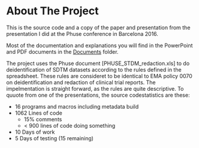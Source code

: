# About The Project
This is the source code and a copy of the paper and presentation from the presentation I did at the Phuse conference in Barcelona 2016.

Most of the documentation and explanations you will find in the PowerPoint and PDF documents in the [Documents](../blob/master/Documents) folder.

The project uses the Phuse document [PHUSE_STDM_redaction.xls] to do deidentification of SDTM datasets according to the rules defined in the spreadsheet. These rules are consideret to be identical to EMA policy 0070 on deidentification and redaction of clinical trial reports. The impelmentation is straight forward, as the rules are quite descriptive. To quuote from one of the presentations, the source codestatistics are these:

* 16 programs and macros including metadata build
* 1062 Lines of code
  * 15% comments
  * < 900 lines of code doing something
* 10 Days of work
* 5 Days of testing (15 remaining)
